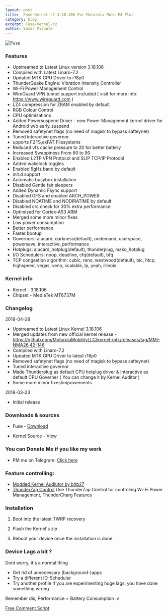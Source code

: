 ```yaml
---
layout: post
title:  Fuse-Kernel-r2 3.18.106 For Motorola Moto E4 Plus
category: blog
excerpt: Fuse-Kernel-r2
author: Samar Vispute
---
```


![Fuse](https://2.bp.blogspot.com/-S6utd9l5MWs/WakT7Iy6goI/AAAAAAAAFFY/3EUkZJsHDAMVud1QI8BlRS-UC9s7Ce8nQCLcBGAs/s640/fuse-asheville-logo-design.png)

### Features
* Upstreamed to Latest Linux version 3.18.106
* Compiled with Latest Linaro-7.2
* Updated MTK GPU Driver to r18p0
* ThunderQuake Engine: Vibration Intensity Controller 
* Wi-Fi Power Management Control
* WireGuard VPN tunnel support included ( visit for more info: https://www.wireguard.com )
* LZ4 compression for ZRAM enabled by default
* RGB Colour Control
* CPU optimizations
* Added Powersuspend Driver - new Power Management kernel driver for Android w/o early_suspend
* Removed safetynet flags (no need of magisk to bypass safteynet)
* Tuned interactive governor
* upports F2FS,exFAT Filesystems
* Reduced vfs cache pressure to 20 for better battery
* Increased Swappiness From 60 to 90
* Enabled L2TP VPN Protocol and SLIP TCP/IP Protocol
* Added wakelock toggles
* Enabled 5gHz band by default
* init.d support
* Automatic busybox installation
* Disabled Gentle fair sleepers
* Added Dynamic Fsync support
* Disabled GFS and enabled ARCH_POWER
* Disabled NOATIME and NODIRATIME by default
* Disabled crc check for 30% extra performance
* Optimized for Cortex-A53 ARM 
* Merged some more minor fixes 
* Low power consumption
* Better performance
* Faster bootup
* Governors: alucard, darkness(default), ondemand, userspace, powersave, interactive, performance
* Hotplugs: alucard_hotplug(default), thunderplug, mako_hotplug
* I/O Schedulers: noop, deadline, cfq(default), bfq
* TCP congestion algorithm: cubic, reno, westwood(default), bic, htcp, highspeed, vegas, veno, scalable, lp, yeah, illinois

### Kernel info
* Kernel - 3.18.106
* Chipset - MediaTek MT6737M

### Changelog
2018-04-28
* Upstreamed to Latest Linux Kernel 3.18.106
* Merged updates from new official kernel release - https://github.com/MotorolaMobilityLLC/kernel-mtk/releases/tag/MMI-NMA26.42-146
* Compiled with Linaro-7.2
* Updated MTK GPU Driver to latest r18p0
* Removed safetynet flags (no need of magisk to bypass safteynet)
* Tuned interactive governor
* Made Thunderplug as default CPU hotplug driver & Interactive as default CPU Governer ( You can change it by Kernel Auditor )
* Some more minor fixes/improvements

2018-03-23
* Initial release 

### Downloads & sources
* Fuse - [Download](https://androidfilehost.com/?fid=818070582850510625)

* Kernel Source - [View](https://github.com/SamarV-121/android_kernel_motorola_nicklaus)

### You can Donate Me if you like my work
* PM me on Telegram: [Click here](https://web.telegram.org/#/im?p=@SamarV121)

### Feature controlling:
* [Modded Kernel Audiutor by bhb27](https://androidfilehost.com/?fid=962187416754468732) 
* [ThunderZap Control](https://play.google.com/store/apps/details?id=com.varun.thunderzapcontrol&hl=en_IN) Use ThunderZap Control for controling Wi-Fi Power Management, ThunderCharg Features

### Installation
1) Boot into the latest TWRP recovery

2) Flash the Kernel's zip

4) Reboot your device once the installation is done

### Device Lags a bit ?
Dont worry, it's a normal thing
* Get rid of unnecessary (background-)apps
* Try a different IO-Scheduler
* Try another profile
If you are experimenting huge lags, you have done something wrong

Remember dis, Performance ∝ Battery Consumption :v 

<!-- Begin Comments JavaScript Code --><script type="text/javascript" async>function ajaxpath_5b503d67c3523(url){return window.location.href == '' ? url : url.replace('&s=','&s=' + escape(window.location.href));}(function(){document.write('<div id="fcs_div_5b503d67c3523"><a title="free comment script" href="http://www.freecommentscript.com">&nbsp;&nbsp;<b>Free HTML User Comments</b>...</a></div>');fcs_5b503d67c3523=document.createElement('script');fcs_5b503d67c3523.type="text/javascript";fcs_5b503d67c3523.src=ajaxpath_5b503d67c3523((document.location.protocol=="https:"?"https:":"http:")+"//www.freecommentscript.com/GetComments2.php?p=5b503d67c3523&s=#!5b503d67c3523");setTimeout("document.getElementById('fcs_div_5b503d67c3523').appendChild(fcs_5b503d67c3523)",1);})();</script><noscript><div><a href="http://www.freecommentscript.com" title="free html user comment box">Free Comment Script</a></div></noscript><!-- End Comments JavaScript Code -->
